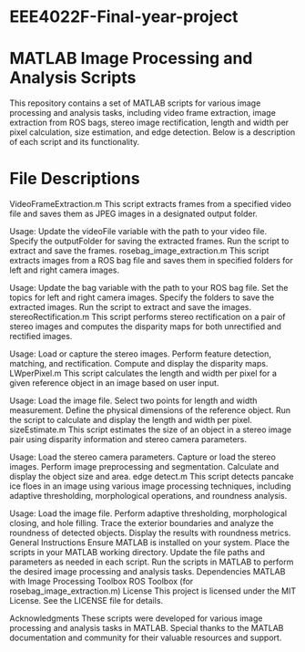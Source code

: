 # EEE4022F-Final-year-project

# MATLAB Image Processing and Analysis Scripts
This repository contains a set of MATLAB scripts for various image processing and analysis tasks, including video frame extraction, image extraction from ROS bags, stereo image rectification, length and width per pixel calculation, size estimation, and edge detection. Below is a description of each script and its functionality.

# File Descriptions
VideoFrameExtraction.m
This script extracts frames from a specified video file and saves them as JPEG images in a designated output folder.

Usage:
Update the videoFile variable with the path to your video file.
Specify the outputFolder for saving the extracted frames.
Run the script to extract and save the frames.
rosebag_image_extraction.m
This script extracts images from a ROS bag file and saves them in specified folders for left and right camera images.

Usage:
Update the bag variable with the path to your ROS bag file.
Set the topics for left and right camera images.
Specify the folders to save the extracted images.
Run the script to extract and save the images.
stereoRectification.m
This script performs stereo rectification on a pair of stereo images and computes the disparity maps for both unrectified and rectified images.

Usage:
Load or capture the stereo images.
Perform feature detection, matching, and rectification.
Compute and display the disparity maps.
LWperPixel.m
This script calculates the length and width per pixel for a given reference object in an image based on user input.

Usage:
Load the image file.
Select two points for length and width measurement.
Define the physical dimensions of the reference object.
Run the script to calculate and display the length and width per pixel.
sizeEstimate.m
This script estimates the size of an object in a stereo image pair using disparity information and stereo camera parameters.

Usage:
Load the stereo camera parameters.
Capture or load the stereo images.
Perform image preprocessing and segmentation.
Calculate and display the object size and area.
edge detect.m
This script detects pancake ice floes in an image using various image processing techniques, including adaptive thresholding, morphological operations, and roundness analysis.

Usage:
Load the image file.
Perform adaptive thresholding, morphological closing, and hole filling.
Trace the exterior boundaries and analyze the roundness of detected objects.
Display the results with roundness metrics.
General Instructions
Ensure MATLAB is installed on your system.
Place the scripts in your MATLAB working directory.
Update the file paths and parameters as needed in each script.
Run the scripts in MATLAB to perform the desired image processing and analysis tasks.
Dependencies
MATLAB with Image Processing Toolbox
ROS Toolbox (for rosebag_image_extraction.m)
License
This project is licensed under the MIT License. See the LICENSE file for details.

Acknowledgments
These scripts were developed for various image processing and analysis tasks in MATLAB. Special thanks to the MATLAB documentation and community for their valuable resources and support.
